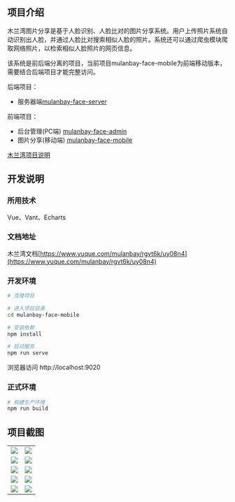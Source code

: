 ## 项目介绍
木兰湾图片分享是基于人脸识别、人脸比对的图片分享系统。用户上传照片系统自动识别出人脸，并通过人脸比对搜索相似人脸的照片。系统还可以通过爬虫模块爬取网络照片，以检索相似人脸照片的网页信息。

该系统是前后端分离的项目，当前项目mulanbay-face-mobile为前端移动版本，需要结合后端项目才能完整访问。

后端项目：
* 服务器端[mulanbay-face-server](https://github.com/mulanbay-face/mulanbay-face-server)

前端项目：

* 后台管理(PC端) [mulanbay-face-admin](https://github.com/mulanbay-face/mulanbay-face-admin)
* 图片分享(移动端) [mulanbay-face-mobile](https://github.com/mulanbay-face/mulanbay-face-mobile)

[木兰湾项目说明](https://gitee.com/mulanbay-face)

## 开发说明

### 所用技术

Vue、Vant、Echarts

### 文档地址

木兰湾文档[https://www.yuque.com/mulanbay/rgvt6k/uy08n4](https://www.yuque.com/mulanbay/rgvt6k/uy08n4)

### 开发环境

```bash
# 克隆项目

# 进入项目目录
cd mulanbay-face-mobile

# 安装依赖
npm install

# 启动服务
npm run serve
```

浏览器访问 http://localhost:9020

### 正式环境

```bash
# 构建生产环境
npm run build
```
## 项目截图
<table>
    <tr>
        <td><img src="https://images.gitee.com/uploads/images/2021/0501/082328_20c45aa3_352331.png"/></td>
        <td><img src="https://images.gitee.com/uploads/images/2021/0501/082758_151d4955_352331.png"/></td>
    </tr>
    <tr>
        <td><img src="https://images.gitee.com/uploads/images/2021/0501/082453_39805147_352331.png"/></td>
        <td><img src="https://images.gitee.com/uploads/images/2021/0501/082511_dc9201f7_352331.png"/></td>
    </tr>
    <tr>
        <td><img src="https://images.gitee.com/uploads/images/2021/0501/082540_6d270e84_352331.png"/></td>
        <td><img src="https://images.gitee.com/uploads/images/2021/0501/082615_b3d0eb0e_352331.png"/></td>
    </tr>
    <tr>
        <td><img src="https://images.gitee.com/uploads/images/2021/0501/082737_597dc287_352331.png"/></td>
        <td><img src="https://images.gitee.com/uploads/images/2021/0501/082403_ab5609db_352331.png"/></td>
    </tr>
    <tr>
        <td><img src="https://images.gitee.com/uploads/images/2021/0501/082825_2a80e578_352331.png"/></td>
        <td><img src="https://images.gitee.com/uploads/images/2021/0501/082839_8dba7632_352331.png"/></td>
    </tr>
</table>